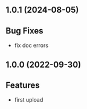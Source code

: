 ## 1.0.1 (2024-08-05)

## Bug Fixes

- fix doc errors

## 1.0.0 (2022-09-30)

## Features

- first upload